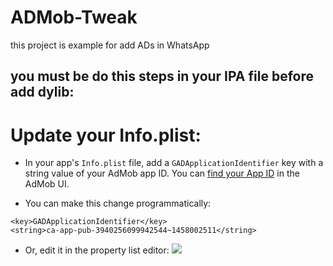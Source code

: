 # ADMob-Tweak
this project is example for add ADs in WhatsApp

## you must be do this steps in your IPA file before add dylib:
# Update your Info.plist:

 - In your app's ```Info.plist``` file, add a ```GADApplicationIdentifier``` key with a string value of your AdMob app ID. You can [find your App ID](https://support.google.com/admob/answer/7356431) in the AdMob UI.
 
 - You can make this change programmatically:
 ``` plist
 <key>GADApplicationIdentifier</key>
<string>ca-app-pub-3940256099942544~1458002511</string>
```
- Or, edit it in the property list editor:
![](https://github.com/BandarHL/ADMob-Tweak/blob/master/admob_app_id_plist.png)
